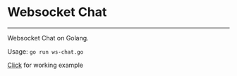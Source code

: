 # Websocket Chat
***

Websocket Chat on Golang.

Usage: `go run ws-chat.go`

[Click](http://intalks.herokuapp.com/) for working example
